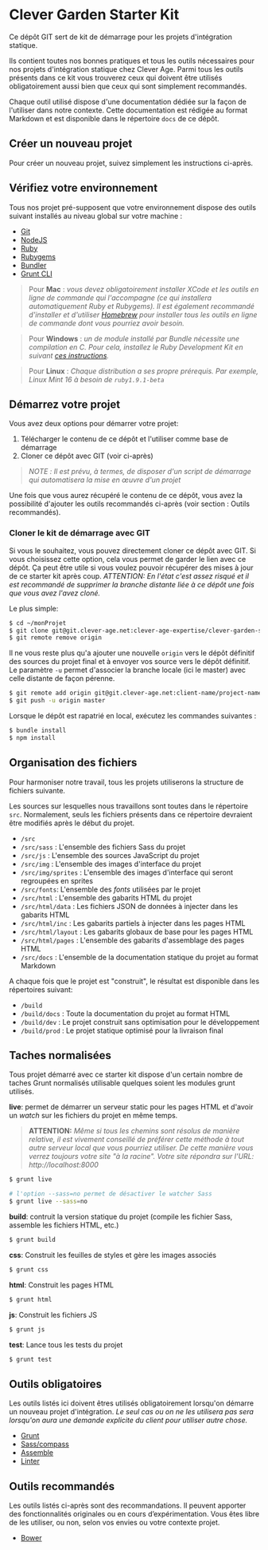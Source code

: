 
Clever Garden Starter Kit
================================================================================

Ce dépôt GIT sert de kit de démarrage pour les projets d'intégration statique.

Ils contient toutes nos bonnes pratiques et tous les outils nécessaires pour
nos projets d'intégration statique chez Clever Age. Parmi tous les outils
présents dans ce kit vous trouverez ceux qui doivent être utilisés
obligatoirement aussi bien que ceux qui sont simplement recommandés.

Chaque outil utilisé dispose d'une documentation dédiée sur la façon de
l'utiliser dans notre contexte. Cette documentation est rédigée au format
Markdown et est disponible dans le répertoire `docs` de ce dépôt.


Créer un nouveau projet
--------------------------------------------------------------------------------
Pour créer un nouveau projet, suivez simplement les instructions ci-après.

## Vérifiez votre environnement
Tous nos projet pré-supposent que votre environnement dispose des outils suivant
installés au niveau global sur votre machine :

* [Git](http://git-scm.com/)
* [NodeJS](http://nodejs.org/)
* [Ruby](https://www.ruby-lang.org/fr/)
* [Rubygems](http://rubygems.org/)
* [Bundler](http://bundler.io/)
* [Grunt CLI](http://gruntjs.com/getting-started)

> Pour **Mac** : _vous devez obligatoirement installer XCode et les outils en
  ligne de commande qui l'accompagne (ce qui installera automatiquement Ruby et
  Rubygems). Il est également recommandé d'installer et d'utiliser
  [Homebrew](http://brew.sh/) pour installer tous les outils en ligne de
  commande dont vous pourriez avoir besoin._

> Pour **Windows** : _un de module installé par Bundle nécessite une
  compilation en C. Pour cela, installez le Ruby Development Kit en suivant
  [ces instructions](https://github.com/oneclick/rubyinstaller/wiki/Development-Kit)._

> Pour **Linux** : _Chaque distribution a ses propre prérequis. Par exemple,
  Linux Mint 16 à besoin de `ruby1.9.1-beta`_

## Démarrez votre projet
Vous avez deux options pour démarrer votre projet:

1. Télécharger le contenu de ce dépôt et l'utiliser comme base de démarrage
2. Cloner ce dépôt avec GIT (voir ci-après)

> *NOTE :* _Il est prévu, à termes, de disposer d'un script de démarrage qui
  automatisera la mise en œuvre d'un projet_

Une fois que vous aurez récupéré le contenu de ce dépôt, vous avez la possibilité d'ajouter les outils recommandés ci-après (voir section : Outils recommandés).

### Cloner le kit de démarrage avec GIT
Si vous le souhaitez, vous pouvez directement cloner ce dépôt avec GIT.
Si vous choisissez cette option, cela vous permet de garder le lien avec ce
dépôt. Ça peut être utile si vous voulez pouvoir récupérer des mises à jour de
ce starter kit après coup. *ATTENTION:* _En l'état c'est assez risqué et il est
recommandé de supprimer la branche distante liée à ce dépôt une fois que vous
avez l'avez cloné._

Le plus simple:

```bash
$ cd ~/monProjet
$ git clone git@git.clever-age.net:clever-age-expertise/clever-garden-starter-kit.git .
$ git remote remove origin
```

Il ne vous reste plus qu'a ajouter une nouvelle `origin` vers le dépôt définitif des sources du projet final et à envoyer vos source vers le dépôt définitif.
Le paramètre `-u` permet d'associer la branche locale (ici le master) avec celle distante de façon pérenne.

```bash
$ git remote add origin git@git.clever-age.net:client-name/project-name.git
$ git push -u origin master
```

Lorsque le dépôt est rapatrié en local, exécutez les commandes
suivantes :

```bash
$ bundle install
$ npm install
```

## Organisation des fichiers
Pour harmoniser notre travail, tous les projets utiliserons la structure de
fichiers suivante.

Les sources sur lesquelles nous travaillons sont toutes dans le répertoire `src`.
Normalement, seuls les fichiers présents dans ce répertoire devraient être
modifiés après le début du projet.

* `/src`
* `/src/sass` : L'ensemble des fichiers Sass du projet
* `/src/js`   : L'ensemble des sources JavaScript du projet
* `/src/img`  : L'ensemble des images d'interface du projet
* `/src/img/sprites` : L'ensemble des images d'interface qui seront regroupées en sprites
* `/src/fonts`: L'ensemble des _fonts_ utilisées par le projet
* `/src/html` : L'ensemble des gabarits HTML du projet
* `/src/html/data` : Les fichiers JSON de données à injecter dans les gabarits HTML
* `/src/html/inc` : Les gabarits partiels à injecter dans les pages HTML
* `/src/html/layout` : Les gabarits globaux de base pour les pages HTML
* `/src/html/pages` : L'ensemble des gabarits d'assemblage des pages HTML
* `/src/docs` : L'ensemble de la documentation statique du projet au format Markdown

A chaque fois que le projet est "construit", le résultat est disponible dans
les répertoires suivant:

* `/build`
* `/build/docs` : Toute la documentation du projet au format HTML
* `/build/dev` : Le projet construit sans optimisation pour le développement
* `/build/prod` : Le projet statique optimisé pour la livraison final


Taches normalisées
--------------------------------------------------------------------------------

Tous projet démarré avec ce starter kit dispose d'un certain nombre de taches
Grunt normalisés utilisable quelques soient les modules grunt utilisés.

**live**: permet de démarrer un serveur static pour les pages HTML et d'avoir
un _watch_ sur les fichiers du projet en même temps.

> **ATTENTION:** _Même si tous les chemins sont résolus de manière relative, il
  est vivement conseillé de préférer cette méthode à tout autre serveur local
  que vous pourriez utiliser. De cette manière vous verrez toujours votre site
  "à la racine". Votre site répondra sur l'URL: http://localhost:8000_

```bash
$ grunt live

# l'option --sass=no permet de désactiver le watcher Sass
$ grunt live --sass=no
```

**build**: contruit la version statique du projet (compile les fichier Sass,
assemble les fichiers HTML, etc.)

```bash
$ grunt build
```

**css**: Construit les feuilles de styles et gère les images associés

```bash
$ grunt css
```

**html**: Construit les pages HTML

```bash
$ grunt html
```

**js**: Construit les fichiers JS

```bash
$ grunt js
```

**test**: Lance tous les tests du projet

```bash
$ grunt test
```

Outils obligatoires
--------------------------------------------------------------------------------
Les outils listés ici doivent êtres utilisés obligatoirement lorsqu'on démarre
un nouveau projet d'intégration. _Le seul cas ou on ne les utilisera pas sera
lorsqu'on aura une demande explicite du client pour utiliser autre chose._

* [Grunt](docs/grunt.md)
* [Sass/compass](docs/sass.md)
* [Assemble](docs/assemble.md)
* [Linter](docs/linter.md)


Outils recommandés
--------------------------------------------------------------------------------
Les outils listés ci-après sont des recommandations. Il peuvent apporter des
fonctionnalités originales ou en cours d’expérimentation. Vous êtes libre de
les utiliser, ou non, selon vos envies ou votre contexte projet.

* [Bower](docs/bower.md)
